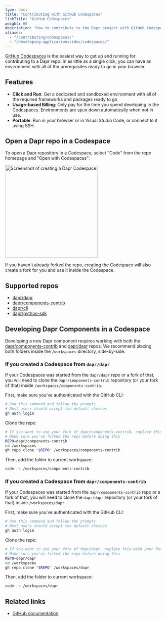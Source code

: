 ```yaml
---
type: docs
title: "Contributing with GitHub Codespaces"
linkTitle: "GitHub Codespaces"
weight: 60
description: "How to contribute to the Dapr project with GitHub Codespaces"
aliases:
  - "/contributing/codespaces/"
  - "/developing-applications/ides/codespaces/"
---
```


[GitHub Codespaces](https://github.com/features/codespaces) is the easiest way to get up and running for contributing to a Dapr repo. In as little as a single click, you can have an environment with all of the prerequisites ready to go in your browser.

## Features

- **Click and Run**: Get a dedicated and sandboxed environment with all of the required frameworks and packages ready to go.
- **Usage-based Billing**: Only pay for the time you spend developing in the Codespaces. Environments are spun down automatically when not in use.
- **Portable**: Run in your browser or in Visual Studio Code, or connect to it using SSH.

## Open a Dapr repo in a Codespace

To open a Dapr repository in a Codespace, select "Code" from the repo homepage and "Open with Codespaces":

<img src="/images/codespaces-create.png" alt="Screenshot of creating a Dapr Codespace" width="300">

If you haven't already forked the repo, creating the Codespace will also create a fork for you and use it inside the Codespace.

## Supported repos

- [dapr/dapr](https://github.com/dapr/dapr)
- [dapr/components-contrib](https://github.com/dapr/components-contrib)
- [dapr/cli](https://github.com/dapr/cli)
- [dapr/python-sdk](https://github.com/dapr/python-sdk)

## Developing Dapr Components in a Codespace

Developing a new Dapr component requires working with both the [dapr/components-contrib](https://github.com/dapr/components-contrib) and [dapr/dapr](https://github.com/dapr/dapr) repos. We recommend placing both folders inside the `/workspaces` directory, side-by-side.

### If you created a Codespace from `dapr/dapr`

If your Codespaces was started from the `dapr/dapr` repo or a fork of that, you will need to clone the `dapr/components-contrib` repository (or your fork of that) inside `/workspaces/components-contrib`.

First, make sure you've authenticated with the GitHub CLI:

```sh
# Run this command and follow the prompts
# Most users should accept the default choices
gh auth login
```

Clone the repo:

```sh
# If you want to use your fork of dapr/components-contrib, replace this with your fork (e.g. "yourusername/components-contrib")
# Make sure you've forked the repo before doing this
REPO=dapr/components-contrib
cd /workspaces
gh repo clone "$REPO" /workspaces/components-contrib
```

Then, add the folder to current workspace:

```sh
code -a /workspaces/components-contrib
```

### If you created a Codespace from `dapr/components-contrib`

If your Codespaces was started from the `dapr/components-contrib` repo or a fork of that, you will need to clone the `dapr/dapr` repository (or your fork of that) inside `/workspaces/dapr`.

First, make sure you've authenticated with the GitHub CLI:

```sh
# Run this command and follow the prompts
# Most users should accept the default choices
gh auth login
```

Clone the repo:

```sh
# If you want to use your fork of dapr/dapr, replace this with your fork (e.g. "yourusername/dapr")
# Make sure you've forked the repo before doing this
REPO=dapr/dapr
cd /workspaces
gh repo clone "$REPO" /workspaces/dapr
```

Then, add the folder to current workspace:

```sh
code -a /workspaces/dapr
```


## Related links
<!-- IGNORE_LINKS -->
- [GitHub documentation](https://docs.github.com/en/codespaces/overview)
<!-- END_IGNORE -->

